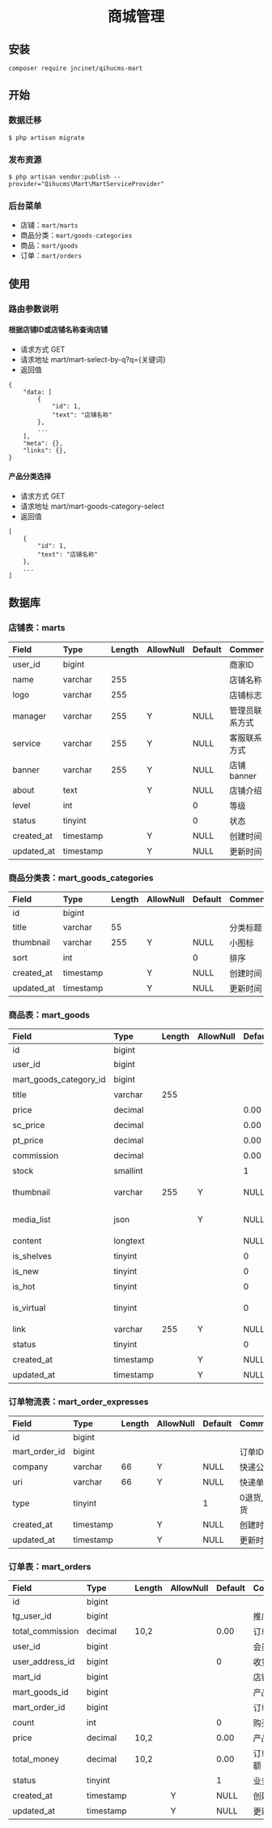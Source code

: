 <h1 align="center">商城管理</h1>

## 安装
```shell
composer require jncinet/qihucms-mart
```

## 开始
### 数据迁移
```shell
$ php artisan migrate
```

### 发布资源
```shell
$ php artisan vendor:publish --provider="Qihucms\Mart\MartServiceProvider"
```

### 后台菜单
+ 店铺：`mart/marts`
+ 商品分类：`mart/goods-categories`
+ 商品：`mart/goods`
+ 订单：`mart/orders`

## 使用

### 路由参数说明
#### 根据店铺ID或店铺名称查询店铺
+ 请求方式 GET
+ 请求地址 mart/mart-select-by-q?q={关键词}
+ 返回值
```
{
    "data: [
        {
            "id": 1,
            "text": "店铺名称"
        },
        ...
    ],
    "meta": {},
    "links": {},
}
```

#### 产品分类选择
+ 请求方式 GET
+ 请求地址 mart/mart-goods-category-select
+ 返回值
```
[
    {
        "id": 1,
        "text": "店铺名称"
    },
    ...
]
```

## 数据库
### 店铺表：marts
| Field             | Type      | Length    | AllowNull | Default   | Comment   |
| :----             | :----     | :----     | :----     | :----     | :----     |
| user_id           | bigint    |           |           |           | 商家ID     |
| name              | varchar   | 255       |           |           | 店铺名称   |
| logo              | varchar   | 255       |           |           | 店铺标志   |
| manager           | varchar   | 255       | Y         | NULL      | 管理员联系方式 |
| service           | varchar   | 255       | Y         | NULL      | 客服联系方式 |
| banner            | varchar   | 255       | Y         | NULL      | 店铺banner |
| about             | text      |           | Y         | NULL      | 店铺介绍    |
| level             | int       |           |           | 0         | 等级      |
| status            | tinyint   |           |           | 0         | 状态      |
| created_at        | timestamp |           | Y         | NULL      | 创建时间   |
| updated_at        | timestamp |           | Y         | NULL      | 更新时间   |

### 商品分类表：mart_goods_categories
| Field             | Type      | Length    | AllowNull | Default   | Comment   |
| :----             | :----     | :----     | :----     | :----     | :----     |
| id                | bigint    |           |           |           |           |
| title             | varchar   | 55        |           |           | 分类标题   |
| thumbnail         | varchar   | 255       | Y         | NULL      | 小图标     |
| sort              | int       |           |           | 0         | 排序       |
| created_at        | timestamp |           | Y         | NULL      | 创建时间   |
| updated_at        | timestamp |           | Y         | NULL      | 更新时间   |

### 商品表：mart_goods
| Field             | Type      | Length    | AllowNull | Default   | Comment   |
| :----             | :----     | :----     | :----     | :----     | :----     |
| id                | bigint    |           |           |           |           |
| user_id           | bigint    |           |           |           | 商家ID     |
| mart_goods_category_id | bigint |         |           |           | 分类ID     |
| title             | varchar   | 255       |           |           | 名称       |
| price             | decimal   |           |           | 0.00      | 本站价格    |
| sc_price          | decimal   |           |           | 0.00      | 市场价格    |
| pt_price          | decimal   |           |           | 0.00      | 拼团价格    |
| commission        | decimal   |           |           | 0.00      | 佣金       |
| stock             | smallint  |           |           | 1         | 库存       |
| thumbnail         | varchar   | 255       | Y         | NULL      | 商品缩略图  |
| media_list        | json      |           | Y         | NULL      | 展示图片列表 |
| content           | longtext  |           |           | NULL      | 产品介绍    |
| is_shelves        | tinyint   |           |           | 0         | 是否上架    |
| is_new            | tinyint   |           |           | 0         | 是否新品    |
| is_hot            | tinyint   |           |           | 0         | 是否热销    |
| is_virtual        | tinyint   |           |           | 0         | 是否虚拟商品 |
| link              | varchar   | 255       | Y         | NULL      | 产品外链   |
| status            | tinyint   |           |           | 0         | 状态      |
| created_at        | timestamp |           | Y         | NULL      | 创建时间   |
| updated_at        | timestamp |           | Y         | NULL      | 更新时间   |

### 订单物流表：mart_order_expresses
| Field             | Type      | Length    | AllowNull | Default   | Comment   |
| :----             | :----     | :----     | :----     | :----     | :----     |
| id                | bigint    |           |           |           |           |
| mart_order_id     | bigint    |           |           |           | 订单ID     |
| company           | varchar   | 66        | Y         | NULL      | 快递公司    |
| uri               | varchar   | 66        | Y         | NULL      | 快递单号    |
| type              | tinyint   |           |           | 1         | 0退货,1发货 |
| created_at        | timestamp |           | Y         | NULL      | 创建时间   |
| updated_at        | timestamp |           | Y         | NULL      | 更新时间   |

### 订单表：mart_orders
| Field             | Type      | Length    | AllowNull | Default   | Comment   |
| :----             | :----     | :----     | :----     | :----     | :----     |
| id                | bigint    |           |           |           |           |
| tg_user_id        | bigint    |           |           |           | 推广员     |
| total_commission  | decimal   | 10,2      |           | 0.00      | 订单佣金    |
| user_id           | bigint    |           |           |           | 会员ID     |
| user_address_id   | bigint    |           |           | 0         | 收货地址   |
| mart_id           | bigint    |           |           |           | 店铺ID     |
| mart_goods_id     | bigint    |           |           |           | 产品ID     |
| mart_order_id     | bigint    |           |           |           | 订单ID     |
| count             | int       |           |           | 0         | 购买数量    |
| price             | decimal   | 10,2      |           | 0.00      | 产品单价    |
| total_money       | decimal   | 10,2      |           | 0.00      | 订单总金额  |
| status            | tinyint   |           |           | 1         | 业务状态   |
| created_at        | timestamp |           | Y         | NULL      | 创建时间   |
| updated_at        | timestamp |           | Y         | NULL      | 更新时间   |
